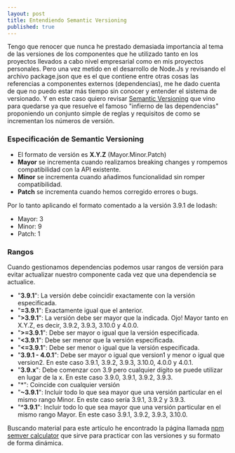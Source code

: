 ```yaml
---
layout: post
title: Entendiendo Semantic Versioning
published: true
---
```


Tengo que renocer que nunca he prestado demasiada importancia al tema de las versiones de los componentes que he utilizado tanto en los proyectos llevados a cabo nivel empresarial como en mis proyectos personales. Pero una vez metido en el desarrollo de Node.Js y revisando el archivo package.json que es el que contiene entre otras cosas las referencias a componentes externos (dependencias), me he dado cuenta de que no puedo estar más tiempo sin conocer y entender el sistema de versionado. Y en este caso quiero revisar [Semantic Versioning](http://semver.org) que vino para quedarse ya que resuelve el famoso "infierno de las dependencias" proponiendo un conjunto simple de reglas y requisitos de como se incrementan los números de versión.

### Especificación de Semantic Versioning
* El formato de versión es **X.Y.Z** (Mayor.Minor.Patch)
* **Mayor** se incrementa cuando realizamos breaking changes y rompemos compatibilidad con la API existente.
* **Minor** se incrementa cuando añadimos funcionalidad sin romper compatibilidad.
* **Patch** se incrementa cuando hemos corregido errores o bugs.

Por lo tanto aplicando el formato comentado a la versión 3.9.1 de lodash:

* Mayor: 3
* Minor: 9
* Patch: 1

### Rangos
Cuando gestionamos dependencias podemos usar rangos de versión para evitar actualizar nuestro componente cada vez que una dependencia se actualice.

* "**3.9.1**": La versión debe coincidir exactamente con la versión especificada.
* "**=3.9.1**": Exactamente igual que el anterior.
* "**>3.9.1**": La versión debe ser mayor que la indicada. Ojo! Mayor tanto en X.Y.Z, es decir, 3.9.2, 3.9.3, 3.10.0 y 4.0.0.
* "**>=3.9.1**": Debe ser mayor o igual que la versión especificada.
* "**<3.9.1**": Debe ser menor que la versión especificada.
* "**<=3.9.1**": Debe ser menor o igual que la versión especificada.
* "**3.9.1 - 4.0.1**": Debe ser mayor o igual que version1 y menor o igual que version2. En este caso 3.9.1, 3.9.2, 3.9.3, 3.10.0, 4.0.0 y 4.0.1.
* "**3.9.x**": Debe comenzar con 3.9 pero cualquier dígito se puede utilizar en lugar de la x. En este caso 3.9.0, 3.9.1, 3.9.2, 3.9.3.
* "*": Coincide con cualquier versión
* "**~3.9.1**": Incluir todo lo que sea mayor que una versión particular en el mismo rango Minor. En este caso sería 3.9.1, 3.9.2 y 3.9.3.
* "**^3.9.1**": Incluir todo lo que sea mayor que una versión particular en el mismo rango Mayor. En este caso 3.9.1, 3.9.2, 3.9.3, 3.10.0.

Buscando material para este artículo he encontrado la página llamada [npm semver calculator](https://semver.npmjs.com) que sirve para practicar con las versiones y su formato de forma dinámica.